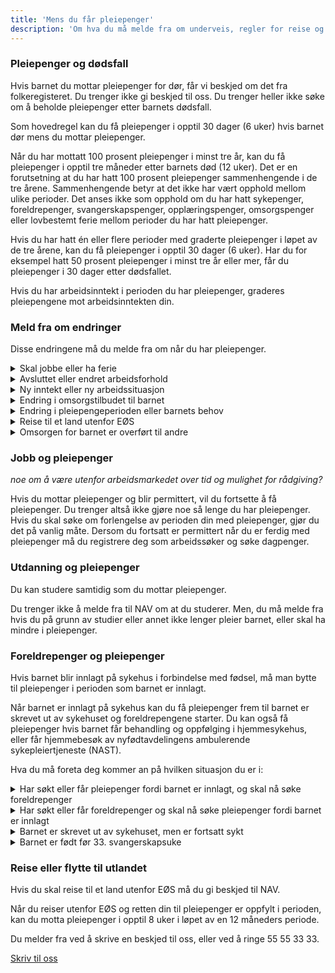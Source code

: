 ```yaml
---
title: 'Mens du får pleiepenger'
description: 'Om hva du må melde fra om underveis, regler for reise og hvordan du kan kombinere jobb eller utdanning med pleiepengene.'
---
```


### Pleiepenger og dødsfall

Hvis barnet du mottar pleiepenger for dør, får vi beskjed om det fra folkeregisteret. Du trenger ikke gi beskjed til oss. Du trenger heller ikke søke om å beholde pleiepenger etter barnets dødsfall.

Som hovedregel kan du få pleiepenger i opptil 30 dager (6 uker) hvis barnet dør mens du mottar pleiepenger.

Når du har mottatt 100 prosent pleiepenger i minst tre år, kan du få pleiepenger i opptil tre måneder etter barnets død (12 uker). Det er en forutsetning at du har hatt 100 prosent pleiepenger sammenhengende i de tre årene. Sammenhengende betyr at det ikke har vært opphold mellom ulike perioder. Det anses ikke som opphold om du har hatt sykepenger, foreldrepenger, svangerskapspenger, opplæringspenger, omsorgspenger eller lovbestemt ferie mellom perioder du har hatt pleiepenger.

Hvis du har hatt én eller flere perioder med graderte pleiepenger i løpet av de tre årene, kan du få pleiepenger i opptil 30 dager (6 uker). Har du for eksempel hatt 50 prosent pleiepenger i minst tre år eller mer, får du pleiepenger i 30 dager etter dødsfallet.

Hvis du har arbeidsinntekt i perioden du har pleiepenger, graderes pleiepengene mot arbeidsinntekten din.

### Meld fra om endringer

Disse endringene må du melde fra om når du har pleiepenger.

<details class="expander">
  <summary>Skal jobbe eller ha ferie</summary>
  <p>Innhold mangler</p>
</details>

<details class="expander">
  <summary>Avsluttet eller endret arbeidsforhold</summary>
  <p>Innhold mangler</p>
</details>

<details class="expander">
  <summary>Ny inntekt eller ny arbeidssituasjon</summary>
  <p>Innhold mangler</p>
</details>

<details class="expander">
  <summary>Endring i omsorgstilbudet til barnet</summary>
  <p>Innhold mangler</p>
</details>

<details class="expander">
  <summary>Endring i pleiepengeperioden eller barnets behov</summary>
  <p>Innhold mangler</p>
</details>

<details class="expander">
  <summary>Reise til et land utenfor EØS</summary>
  <p>Innhold mangler</p>
</details>

<details class="expander">
  <summary>Omsorgen for barnet er overført til andre</summary>
  <p>Innhold mangler</p>
</details>

### Jobb og pleiepenger

_noe om å være utenfor arbeidsmarkedet over tid og mulighet for rådgiving?_

Hvis du mottar pleiepenger og blir permittert, vil du fortsette å få pleiepenger. Du trenger altså ikke gjøre noe så lenge du har pleiepenger. Hvis du skal søke om forlengelse av perioden din med pleiepenger, gjør du det på vanlig måte.
Dersom du fortsatt er permittert når du er ferdig med pleiepenger må du registrere deg som arbeidssøker og søke dagpenger.

### Utdanning og pleiepenger

Du kan studere samtidig som du mottar pleiepenger.

Du trenger ikke å melde fra til NAV om at du studerer. Men, du må melde fra hvis du på grunn av studier eller annet ikke lenger pleier barnet, eller skal ha mindre i pleiepenger.

### Foreldrepenger og pleiepenger

Hvis barnet blir innlagt på sykehus i forbindelse med fødsel, må man bytte til pleiepenger i perioden som barnet er innlagt.

Når barnet er innlagt på sykehus kan du få pleiepenger frem til barnet er skrevet ut av sykehuset og foreldrepengene starter. Du kan også få pleiepenger hvis barnet får behandling og oppfølging i hjemmesykehus, eller får hjemmebesøk av nyfødtavdelingens ambulerende sykepleiertjeneste (NAST).

Hva du må foreta deg kommer an på hvilken situasjon du er i:

<details class="expander">
  <summary>Har søkt eller får pleiepenger fordi barnet er innlagt, og skal nå søke foreldrepenger</summary>
  <p>Innhold mangler</p>
</details>

<details class="expander">
  <summary>Har søkt eller får foreldrepenger og skal nå søke pleiepenger fordi barnet er innlagt</summary>
  <p>Innhold mangler</p>
</details>

<details class="expander">
  <summary>Barnet er skrevet ut av sykehuset, men er fortsatt sykt</summary>
  <p>Innhold mangler</p>
</details>

<details class="expander">
  <summary>Barnet er født før 33. svangerskapsuke</summary>
  <p>Innhold mangler</p>
</details>

### Reise eller flytte til utlandet

Hvis du skal reise til et land utenfor EØS må du gi beskjed til NAV.

Når du reiser utenfor EØS og retten din til pleiepenger er oppfylt i perioden, kan du motta pleiepenger i opptil 8 uker i løpet av en 12 måneders periode.

Du melder fra ved å skrive en beskjed til oss, eller ved å ringe 55 55 33 33.

[Skriv til oss](#)

